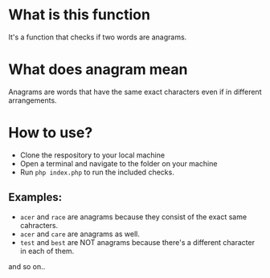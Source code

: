 # What is this function
It's a function that checks if two words are anagrams.

# What does anagram mean
Anagrams are words that have the same exact characters even if in different arrangements.

# How to use?
- Clone the respository to your local machine
- Open a terminal and navigate to the folder on your machine
- Run `php index.php` to run the included checks.

## Examples:
- `acer` and `race` are anagrams because they consist of the exact same cahracters.
- `acer` and `care` are anagrams as well.
- `test` and `best` are NOT anagrams because there's a different character in each of them.

and so on..
